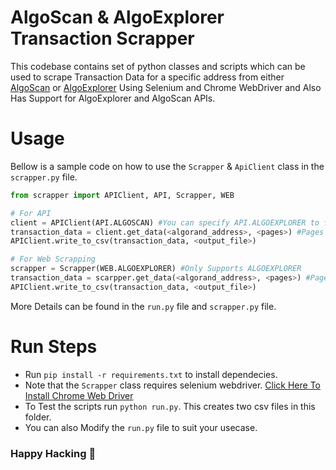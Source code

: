 # AlgoScan & AlgoExplorer Transaction Scrapper
This codebase contains set of python classes and scripts which can be used to scrape Transaction Data for a specific address from either [AlgoScan](https://algoscan.app/) or [AlgoExplorer](https://algoexplorer.io/) Using Selenium and Chrome WebDriver and Also Has Support for AlgoExplorer and AlgoScan APIs.

# Usage
Bellow is a sample code on how to use the `Scrapper` & `ApiClient` class in the `scrapper.py` file.
```python
from scrapper import APIClient, API, Scrapper, WEB

# For API
client = APIClient(API.ALGOSCAN) #You can specify API.ALGOEXPLORER to fetch from ALGOEXPLORER instead of ALGOSCAN
transaction_data = client.get_data(<algorand_address>, <pages>) #Pages Argument can be ommitted to fetch all pages
APIClient.write_to_csv(transaction_data, <output_file>)

# For Web Scrapping
scrapper = Scrapper(WEB.ALGOEXPLORER) #Only Supports ALGOEXPLORER
transaction_data = scarpper.get_data(<algorand_address>, <pages>) #Pages Argument can be ommitted to fetch all pages
APIClient.write_to_csv(transaction_data, <output_file>)

``` 
More Details can be found in the `run.py` file and `scrapper.py` file.

# Run Steps
- Run `pip install -r requirements.txt` to install dependecies.
- Note that the `Scrapper` class requires selenium webdriver. [Click Here To Install Chrome Web Driver](https://chromedriver.chromium.org/)
- To Test the scripts run `python run.py`. This creates two csv files in this folder.
- You can also Modify the `run.py` file to suit your usecase.

### Happy Hacking 🚀
